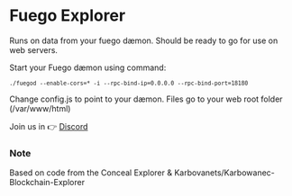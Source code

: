 # Fuego Explorer

Runs on data from your fuego dæmon. Should be ready to go for use on web servers.

Start your Fuego dæmon using command:

<sup>```./fuegod --enable-cors=* -i --rpc-bind-ip=0.0.0.0 --rpc-bind-port=18180```</sup>

Change config.js to point to your dæmon. Files go to your web root folder (/var/www/html)

Join us in :point_right: [Discord](http://discord.fandom.gold) 

### Note
Based on code from the Conceal Explorer & Karbovanets/Karbowanec-Blockchain-Explorer
